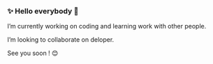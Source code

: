 ### ✨ Hello everybody 👋 

I’m currently working on coding and learning work with other people.
 
I’m looking to collaborate on deloper.

See you soon ! :blush:
 
